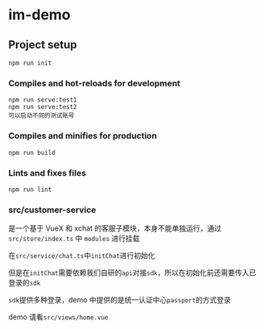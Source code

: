 # im-demo

## Project setup

```
npm run init
```

### Compiles and hot-reloads for development

```
npm run serve:test1
npm run serve:test2
可以启动不同的测试账号
```

### Compiles and minifies for production

```
npm run build
```

### Lints and fixes files

```
npm run lint
```

### src/customer-service

是一个基于 VueX 和 xchat 的客服子模块，本身不能单独运行，通过`src/store/index.ts` 中 `modules` 进行挂载

在`src/service/chat.ts`中`initChat`进行初始化

但是在`initChat`需要依赖我们自研的`api`对接`sdk`，所以在初始化前还需要传入已登录的`sdk`

`sdk`提供多种登录，demo 中提供的是统一认证中心`passport`的方式登录

demo 请看`src/views/home.vue`
